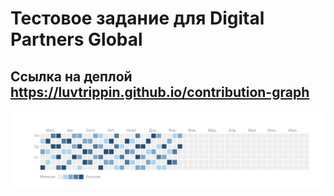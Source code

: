 # Тестовое задание для Digital Partners Global

## Ссылка на деплой https://luvtrippin.github.io/contribution-graph

![Изображение графа](./img.png)